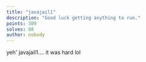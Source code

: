 ```yaml
---
title: "javajail1"
description: "Good luck getting anything to run."
points: 309
solves: 88
author: nobody
---
```


yeh' javajail1.... it was hard lol
